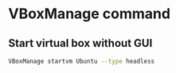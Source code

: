 # VBoxManage command

## Start virtual box without GUI

```bash
VBoxManage startvm Ubuntu --type headless
```
